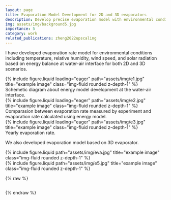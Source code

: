 ```yaml
---
layout: page
title: Evaporation Model Development for 2D and 3D evaporators
description: Develop precise evaporation model with environmental conditions using energy balance model.
img: assets/img/background5.jpg
importance: 5
category: work
related_publications: zheng2022upscaling
---
```



I have developed evaporation rate model for environmental conditions including temperature, relative humidity, wind speed, and solar radiation based on energy balance at water-air interface for both 2D and 3D scenarios.

<div class="row">
    <div class="col-sm mt-3 mt-md-0">
        {% include figure.liquid loading="eager" path="assets/img/e1.jpg" title="example image" class="img-fluid rounded z-depth-1" %}
    </div>
    
</div>
<div class="caption">
    Schemetic diagram about energy model development at the water-air interface.
</div>

<div class="row">
    <div class="col-sm mt-3 mt-md-0">
        {% include figure.liquid loading="eager" path="assets/img/e2.jpg" title="example image" class="img-fluid rounded z-depth-1" %}
    </div>
</div>
<div class="caption">
    Comparasion between evaporation rate measured by experiment and evaporation rate calculated using energy model.
</div>

<div class="row">
    <div class="col-sm mt-3 mt-md-0">
        {% include figure.liquid loading="eager" path="assets/img/e3.jpg" title="example image" class="img-fluid rounded z-depth-1" %}
    </div>
</div>
<div class="caption">
    Yearly evaporation rate.
</div>

We also developed evaporation model based on 3D evaporator.
<div class="row justify-content-sm-center">
    <div class="col-sm mt-3 mt-md-0">
        {% include figure.liquid path="assets/img/eva.jpg" title="example image" class="img-fluid rounded z-depth-1" %}
    </div>
</div>


<div class="row justify-content-sm-center">
    <div class="col-sm mt-3 mt-md-0">
        {% include figure.liquid path="assets/img/e5.jpg" title="example image" class="img-fluid rounded z-depth-1" %}
    </div>
</div>

{% raw %}

```html

```

{% endraw %}
